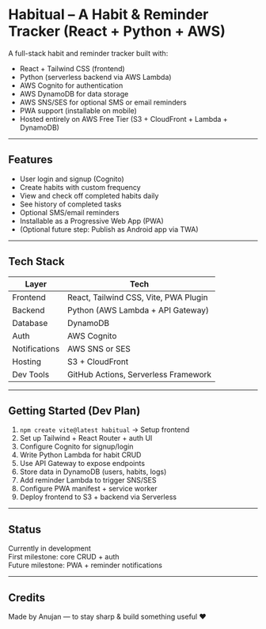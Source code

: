 
# Habitual – A Habit & Reminder Tracker (React + Python + AWS)

A full-stack habit and reminder tracker built with:

- React + Tailwind CSS (frontend)
- Python (serverless backend via AWS Lambda)
- AWS Cognito for authentication
- AWS DynamoDB for data storage
- AWS SNS/SES for optional SMS or email reminders
- PWA support (installable on mobile)
- Hosted entirely on AWS Free Tier (S3 + CloudFront + Lambda + DynamoDB)

---

## Features

- User login and signup (Cognito)
- Create habits with custom frequency
- View and check off completed habits daily
- See history of completed tasks
- Optional SMS/email reminders
- Installable as a Progressive Web App (PWA)
- (Optional future step: Publish as Android app via TWA)

---

## Tech Stack

| Layer       | Tech                    |
|-------------|-------------------------|
| Frontend    | React, Tailwind CSS, Vite, PWA Plugin |
| Backend     | Python (AWS Lambda + API Gateway) |
| Database    | DynamoDB                |
| Auth        | AWS Cognito             |
| Notifications | AWS SNS or SES        |
| Hosting     | S3 + CloudFront         |
| Dev Tools   | GitHub Actions, Serverless Framework |

---

## Getting Started (Dev Plan)

1. `npm create vite@latest habitual` → Setup frontend
2. Set up Tailwind + React Router + auth UI
3. Configure Cognito for signup/login
4. Write Python Lambda for habit CRUD
5. Use API Gateway to expose endpoints
6. Store data in DynamoDB (users, habits, logs)
7. Add reminder Lambda to trigger SNS/SES
8. Configure PWA manifest + service worker
9. Deploy frontend to S3 + backend via Serverless

---

## Status
Currently in development  
First milestone: core CRUD + auth  
Future milestone: PWA + reminder notifications

---

## Credits

Made by Anujan — to stay sharp & build something useful ❤️
